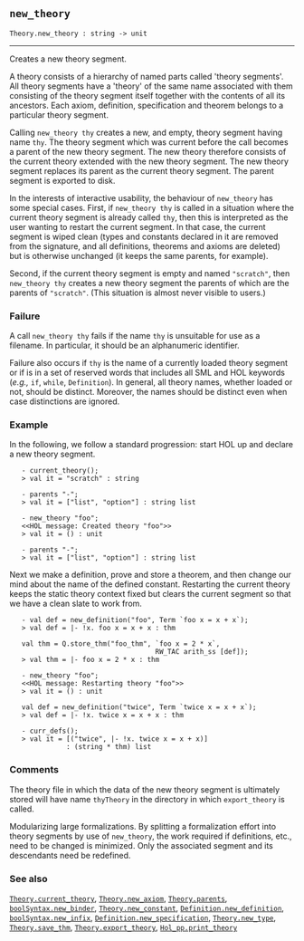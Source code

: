 ## `new_theory`

``` hol4
Theory.new_theory : string -> unit
```

------------------------------------------------------------------------

Creates a new theory segment.

A theory consists of a hierarchy of named parts called 'theory
segments'. All theory segments have a 'theory' of the same name
associated with them consisting of the theory segment itself together
with the contents of all its ancestors. Each axiom, definition,
specification and theorem belongs to a particular theory segment.

Calling `new_theory thy` creates a new, and empty, theory segment having
name `thy`. The theory segment which was current before the call becomes
a parent of the new theory segment. The new theory therefore consists of
the current theory extended with the new theory segment. The new theory
segment replaces its parent as the current theory segment. The parent
segment is exported to disk.

In the interests of interactive usability, the behaviour of `new_theory`
has some special cases. First, if `new_theory thy` is called in a
situation where the current theory segment is already called `thy`, then
this is interpreted as the user wanting to restart the current segment.
In that case, the current segment is wiped clean (types and constants
declared in it are removed from the signature, and all definitions,
theorems and axioms are deleted) but is otherwise unchanged (it keeps
the same parents, for example).

Second, if the current theory segment is empty and named `"scratch"`,
then `new_theory thy` creates a new theory segment the parents of which
are the parents of `"scratch"`. (This situation is almost never visible
to users.)

### Failure

A call `new_theory thy` fails if the name `thy` is unsuitable for use as
a filename. In particular, it should be an alphanumeric identifier.

Failure also occurs if `thy` is the name of a currently loaded theory
segment or if is in a set of reserved words that includes all SML and
HOL keywords (*e.g.,* `if`, `while`, `Definition`). In general, all
theory names, whether loaded or not, should be distinct. Moreover, the
names should be distinct even when case distinctions are ignored.

### Example

In the following, we follow a standard progression: start HOL up and
declare a new theory segment.

``` hol4
   - current_theory();
   > val it = "scratch" : string

   - parents "-";
   > val it = ["list", "option"] : string list

   - new_theory "foo";
   <<HOL message: Created theory "foo">>
   > val it = () : unit

   - parents "-";
   > val it = ["list", "option"] : string list
```

Next we make a definition, prove and store a theorem, and then change
our mind about the name of the defined constant. Restarting the current
theory keeps the static theory context fixed but clears the current
segment so that we have a clean slate to work from.

``` hol4
   - val def = new_definition("foo", Term `foo x = x + x`);
   > val def = |- !x. foo x = x + x : thm

   val thm = Q.store_thm("foo_thm", `foo x = 2 * x`,
                                    RW_TAC arith_ss [def]);
   > val thm = |- foo x = 2 * x : thm

   - new_theory "foo";
   <<HOL message: Restarting theory "foo">>
   > val it = () : unit

   val def = new_definition("twice", Term `twice x = x + x`);
   > val def = |- !x. twice x = x + x : thm

   - curr_defs();
   > val it = [("twice", |- !x. twice x = x + x)]
              : (string * thm) list
```

### Comments

The theory file in which the data of the new theory segment is
ultimately stored will have name `thyTheory` in the directory in which
`export_theory` is called.

Modularizing large formalizations. By splitting a formalization effort
into theory segments by use of `new_theory`, the work required if
definitions, etc., need to be changed is minimized. Only the associated
segment and its descendants need be redefined.

### See also

[`Theory.current_theory`](#Theory.current_theory),
[`Theory.new_axiom`](#Theory.new_axiom),
[`Theory.parents`](#Theory.parents),
[`boolSyntax.new_binder`](#boolSyntax.new_binder),
[`Theory.new_constant`](#Theory.new_constant),
[`Definition.new_definition`](#Definition.new_definition),
[`boolSyntax.new_infix`](#boolSyntax.new_infix),
[`Definition.new_specification`](#Definition.new_specification),
[`Theory.new_type`](#Theory.new_type),
[`Theory.save_thm`](#Theory.save_thm),
[`Theory.export_theory`](#Theory.export_theory),
[`Hol_pp.print_theory`](#Hol_pp.print_theory)
